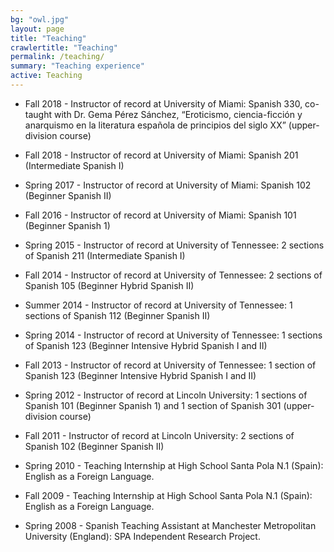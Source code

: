 ```yaml
---
bg: "owl.jpg"
layout: page
title: "Teaching"
crawlertitle: "Teaching"
permalink: /teaching/
summary: "Teaching experience"
active: Teaching
---
```



* Fall 2018 - Instructor of record at University of Miami: Spanish 330, co-taught with Dr. Gema Pérez Sánchez, “Eroticismo, ciencia-ficción y anarquismo en la literatura española de principios del siglo XX” (upper-division course)  

* Fall 2018 - Instructor of record at University of Miami: Spanish 201 (Intermediate Spanish I)

* Spring 2017 - Instructor of record at University of Miami: Spanish 102 (Beginner Spanish II)

* Fall 2016 - Instructor of record at University of Miami: Spanish 101 (Beginner Spanish 1)

* Spring 2015 - Instructor of record at University of Tennessee: 2 sections of Spanish 211 (Intermediate Spanish I)

* Fall 2014 - Instructor of record at University of Tennessee: 2 sections of Spanish 105 (Beginner Hybrid Spanish II)

* Summer 2014 - Instructor of record at University of Tennessee: 1 sections of Spanish 112 (Beginner Spanish II)

* Spring  2014 - Instructor of record at University of Tennessee: 1 sections of Spanish 123 (Beginner Intensive Hybrid Spanish I and II)

* Fall 2013 - Instructor of record at University of Tennessee: 1 section of Spanish 123 (Beginner Intensive Hybrid Spanish I and II)

* Spring 2012 -	Instructor of record at Lincoln University: 1 sections of Spanish 101 (Beginner Spanish 1) and 1 section of Spanish 301 (upper-division course)

* Fall 2011 - Instructor of record at Lincoln University: 2 sections of Spanish 102 (Beginner Spanish II)

* Spring 2010 - Teaching Internship at High School Santa Pola N.1 (Spain): English as a Foreign Language.

* Fall 2009 - Teaching Internship at High School Santa Pola N.1 (Spain): English as a Foreign Language.  

* Spring 2008	- Spanish Teaching Assistant at Manchester Metropolitan University (England): SPA Independent Research Project.
